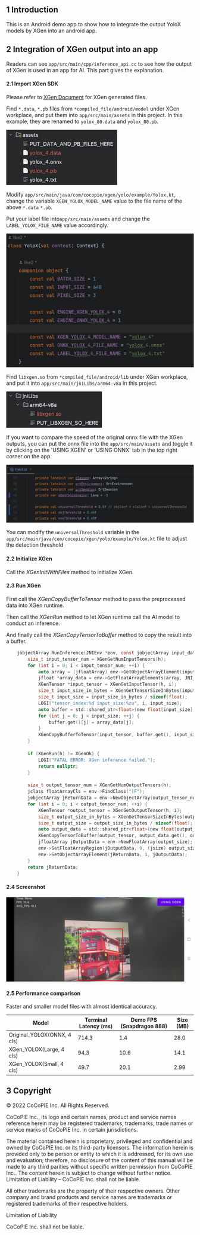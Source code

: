 ## 1 Introduction

This is an Android demo app to show how to integrate the output YoloX models by XGen into an android app.

## 2 Integration of XGen output into an app

Readers can see `app/src/main/cpp/inference_api.cc` to see how the output of XGen is used in an app for AI. This part gives the explanation.

#### 2.1 Import XGen SDK

Please refer to [XGen Document](https://xgen.cocopie.ai/v1.3.0/5_Results/) for XGen generated files. 

Find `*.data`, `*.pb` files from `*compiled_file/android/model` under XGen workplace, and put them into `app/src/main/assets` in this project. In this example, they are renamed to `yolox_80.data` and `yolox_80.pb`.

![](/images/location_of_data_and_pb.png)

Modify `app/src/main/java/com/cocopie/xgen/yolo/example/Yolox.kt`, change the variable `XGEN_YOLOX_MODEL_NAME` value to the file name of the above `*.data` `*.pb`.

Put your label file into`app/src/main/assets` and change the `LABEL_YOLOX_FILE_NAME` value accordingly.

![](/images/yolox.png)

Find `libxgen.so` from `*compiled_file/android/lib` under XGen workplace, and put it into `app/src/main/jniLibs/arm64-v8a` in this project.

![](/images/location_of_so.png)

If you want to compare the speed of the original onnx file with the XGen outputs, you can put the onnx file into the `app/src/main/assets` and toggle it by clicking on the 'USING XGEN' or 'USING ONNX' tab in the top right corner on the app.

![](/images/universal_threshold.png)

You can modify the `universalThreshold` variable in the `app/src/main/java/com/cocopie/xgen/yolo/example/Yolox.kt` file to adjust the detection threshold

#### 2.2 Initialize XGen

Call the _XGenInitWithFiles_ method to initialize XGen.

#### 2.3 Run XGen

First call the _XGenCopyBufferToTensor_ method to pass the preprocessed data into XGen runtime.

Then call the _XGenRun_ method to let XGen runtime call the AI model to conduct an inference.

And finally call the _XGenCopyTensorToBuffer_ method to copy the result into a buffer.

```c
    jobjectArray RunInference(JNIEnv *env, const jobjectArray input_data) {
        size_t input_tensor_num = XGenGetNumInputTensors(h);
        for (int i = 0; i < input_tensor_num; ++i) {
            auto array = (jfloatArray) env->GetObjectArrayElement(input_data, i);
            jfloat *array_data = env->GetFloatArrayElements(array, JNI_FALSE);
            XGenTensor *input_tensor = XGenGetInputTensor(h, i);
            size_t input_size_in_bytes = XGenGetTensorSizeInBytes(input_tensor);
            size_t input_size = input_size_in_bytes / sizeof(float);
            LOGI("tensor_index:%d input_size:%zu", i, input_size);
            auto buffer = std::shared_ptr<float>(new float[input_size], std::default_delete<float[]>());
            for (int j = 0; j < input_size; ++j) {
                buffer.get()[j] = array_data[j];
            }
            XGenCopyBufferToTensor(input_tensor, buffer.get(), input_size_in_bytes);
        }

        if (XGenRun(h) != XGenOk) {
            LOGI("FATAL ERROR: XGen inference failed.");
            return nullptr;
        }

        size_t output_tensor_num = XGenGetNumOutputTensors(h);
        jclass floatArrayCls = env->FindClass("[F");
        jobjectArray jReturnData = env->NewObjectArray(output_tensor_num, floatArrayCls, nullptr);
        for (int i = 0; i < output_tensor_num; ++i) {
            XGenTensor *output_tensor = XGenGetOutputTensor(h, i);
            size_t output_size_in_bytes = XGenGetTensorSizeInBytes(output_tensor);
            size_t output_size = output_size_in_bytes / sizeof(float);
            auto output_data = std::shared_ptr<float>(new float[output_size], std::default_delete<float[]>());
            XGenCopyTensorToBuffer(output_tensor, output_data.get(), output_size_in_bytes);
            jfloatArray jOutputData = env->NewFloatArray(output_size);
            env->SetFloatArrayRegion(jOutputData, 0, (jsize) output_size, output_data.get());
            env->SetObjectArrayElement(jReturnData, i, jOutputData);
        }
        return jReturnData;
    }
```

#### 2.4 Screenshot

![](/images/screenshot_on_888.jpg)

#### 2.5 Performance comparison

Faster and smaller model files with almost identical accuracy.

| Model                       | Terminal Latency (ms) | Demo FPS (Snapdragon 888) | Size (MB) |
|-----------------------------|-----------------------|---------------------------|-----------|
| Original_YOLOX(ONNX, 4 cls) | 714.3                 | 1.4                       | 28.0      |
| XGen_YOLOX(Large, 4 cls)    | 94.3                  | 10.6                      | 14.1      |
| XGen_YOLOX(Small, 4 cls)    | 49.7                  | 20.1                      | 2.99      |

## 3 Copyright

© 2022 CoCoPIE Inc. All Rights Reserved.

CoCoPIE Inc., its logo and certain names, product and service names reference herein may be registered trademarks, trademarks, trade names or service marks of CoCoPIE Inc. in
certain jurisdictions.

The material contained herein is proprietary, privileged and confidential and owned by CoCoPIE Inc. or its third-party licensors. The information herein is provided only to be
person or entity to which it is addressed, for its own use and evaluation; therefore, no disclosure of the content of this manual will be made to any third parities without
specific written permission from CoCoPIE Inc.. The content herein is subject to change without further notice. Limitation of Liability – CoCoPIE Inc. shall not be liable.

All other trademarks are the property of their respective owners. Other company and brand products and service names are trademarks or registered trademarks of their respective
holders.

Limitation of Liability

CoCoPIE Inc. shall not be liable.
